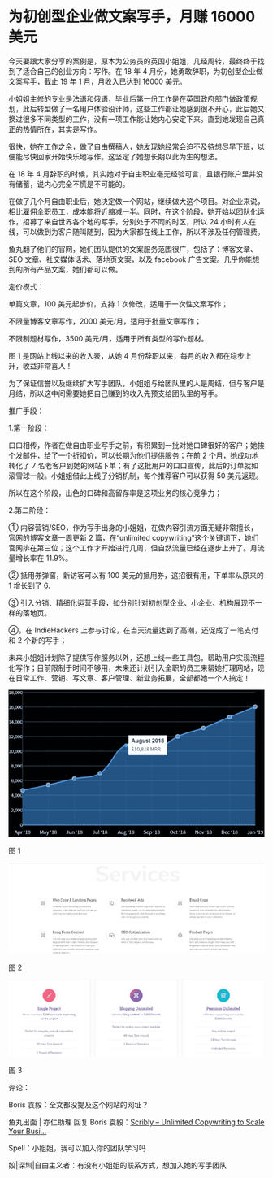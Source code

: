 # 为初创型企业做文案写手，月赚 16000 美元

今天要跟大家分享的案例是，原本为公务员的英国小姐姐，几经周转，最终终于找到了适合自己的创业方向：写作。在 18 年 4 月份，她勇敢辞职，为初创型企业做文案写手，截止 19 年 1 月，月收入已达到 16000 美元。

小姐姐主修的专业是法语和俄语，毕业后第一份工作是在英国政府部门做政策规划，此后转型做了一名用户体验设计师，这些工作都让她感到很不开心，此后她又换过很多不同类型的工作，没有一项工作能让她内心安定下来。直到她发现自己真正的热情所在，其实是写作。

很快，她在工作之余，做了自由撰稿人，她发现她经常会迫不及待想尽早下班，以便能尽快回家开始快乐地写作。这坚定了她想长期以此为生的想法。

在 18 年 4 月辞职的时候，其实她对于自由职业毫无经验可言，且银行账户里并没有储蓄，说内心完全不慌是不可能的。

在做了几个月自由职业后，她决定做一个网站，继续做大这个项目。对企业来说，相比雇佣全职员工，成本能将近缩减一半。同时，在这个阶段，她开始以团队化运作，招募了来自世界各个地的写手，分别处于不同的时区，所以 24 小时有人在线，可以做到为客户随叫随到，因为大家都在线上工作，所以不涉及任何管理费。

鱼丸翻了他们的官网，她们团队提供的文案服务范围很广，包括了：博客文章、SEO 文章、社交媒体话术、落地页文案，以及 facebook 广告文案。几乎你能想到的所有产品文案，她们都可以做。

定价模式：

单篇文章，100 美元起步价，支持 1 次修改，适用于一次性文案写作；

不限量博客文章写作，2000 美元/月，适用于批量文章写作；

不限制题材写作，3500 美元/月，适用于所有类型的写作题材。

图 1 是网站上线以来的收入表，从她 4 月份辞职以来，每月的收入都在稳步上升，收益非常喜人！

为了保证信誉以及继续扩大写手团队，小姐姐与给团队里的人是周结，但与客户是月结，所以这中间需要她把自己赚到的收入先预支给团队里的写手。

推广手段：

1.第一阶段：

口口相传，作者在做自由职业写手之前，有积累到一批对她口碑很好的客户；她挨个发邮件，给了一个折扣价，可以长期为他们提供服务；在前 2 个月，她成功地转化了 7 名老客户到她的网站下单；有了这批用户的口口宣传，此后的订单就如滚雪球一般。小姐姐借此上线了分销机制，每个推荐客户可以获得 50 美元返现。

所以在这个阶段，出色的口碑和高留存率是这项业务的核心竞争力；

2.第二阶段：

① 内容营销/SEO，作为写手出身的小姐姐，在做内容引流方面无疑非常擅长，官网的博客文章一周更新 2 篇，在“unlimited copywriting”这个关键词下，她们官网排在第三位；这个工作才开始进行几周，但自然流量已经在逐步上升了。月流量增长率在 11.9%。

② 抵用券弹窗，新访客可以有 100 美元的抵用券，这招很有用，下单率从原来的 1 增长到了 6\.

③ 引入分销、精细化运营手段，如分别针对初创型企业、小企业、机构展现不一样的落地页。

④，在 IndieHackers 上参与讨论，在当天流量达到了高潮，还促成了一笔支付和 2 个新的写手；

未来小姐姐计划除了提供写作服务以外，还想上线一些工具包，帮助用户实现流程化写作；目前限制于时间不够用，未来还计划引入全职的员工来帮她打理网站，现在日常工作、营销、写文章、客户管理、新业务拓展，全部都她一个人搞定！

![](img/59bcb7cc9521d817ca4d2737fc9aed0d.jpg)

图 1

![](img/4ff7ad3daa51c4a11f047e7eb5094da5.jpg)

图 2

![](img/ce90e8014fdd465664f156a86a9d0b7a.jpg)

图 3

评论：

Boris 袁毅：全文都没提及这个网站的网址？

鱼丸出面 | 亦仁助理 回复 Boris 袁毅：[Scribly – Unlimited Copywriting to Scale Your Busi…](https://www.scribly.io/)

Spell：小姐姐，我可以加入你的团队学习吗

姣|深圳|自由主义者：有没有小姐姐的联系方式，想加入她的写手团队